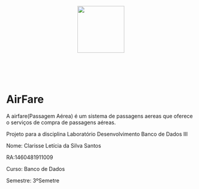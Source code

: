 <h1 align="center">
  <br>
  <img src=![AirFare](https://user-images.githubusercontent.com/51199730/112869026-16150280-9093-11eb-9184-ac37e9ba2630.gif) height="125" width="125">
  <br>
  <br><br>
</h1>


# AirFare
A airfare(Passagem Aérea) é um sistema de passagens aereas que oferece o serviços de compra de passagens aéreas. 

Projeto para a disciplina Laboratório Desenvolvimento Banco de Dados III  

Nome: Clarisse Letícia da Silva Santos

RA:1460481911009

Curso: Banco de Dados

Semestre: 3ºSemetre

